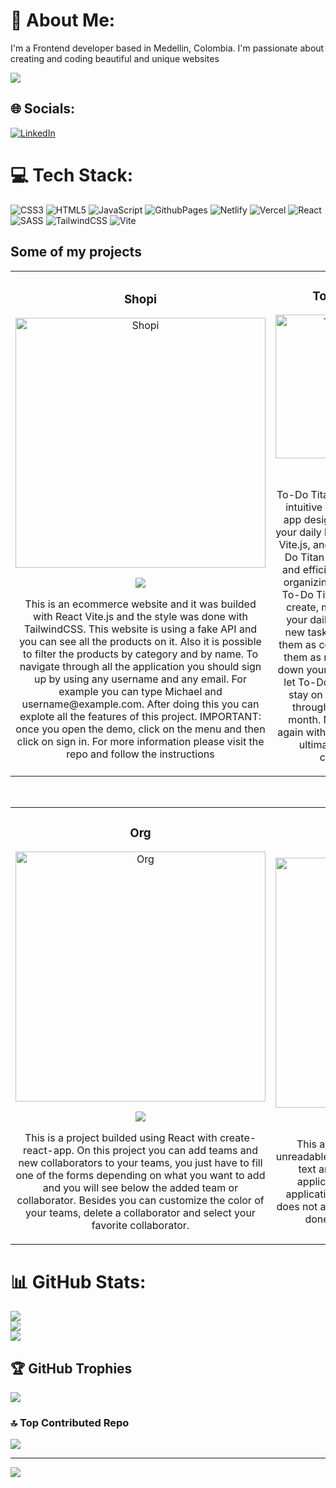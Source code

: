 # 💫 About Me:
I'm a Frontend developer based in Medellin, Colombia. I'm passionate about creating and coding beautiful and unique websites

<img src="https://gcdnb.pbrd.co/images/1WaAqIYmPePP.png?o=1">

## 🌐 Socials:
[![LinkedIn](https://img.shields.io/badge/LinkedIn-%230077B5.svg?logo=linkedin&logoColor=white)](https://www.linkedin.com/in/leonardo-salazar-serna/) 

# 💻 Tech Stack:
![CSS3](https://img.shields.io/badge/css3-%231572B6.svg?style=for-the-badge&logo=css3&logoColor=white) ![HTML5](https://img.shields.io/badge/html5-%23E34F26.svg?style=for-the-badge&logo=html5&logoColor=white) ![JavaScript](https://img.shields.io/badge/javascript-%23323330.svg?style=for-the-badge&logo=javascript&logoColor=%23F7DF1E) ![GithubPages](https://img.shields.io/badge/github%20pages-121013?style=for-the-badge&logo=github&logoColor=white) ![Netlify](https://img.shields.io/badge/netlify-%23000000.svg?style=for-the-badge&logo=netlify&logoColor=#00C7B7) ![Vercel](https://img.shields.io/badge/vercel-%23000000.svg?style=for-the-badge&logo=vercel&logoColor=white) ![React](https://img.shields.io/badge/react-%2320232a.svg?style=for-the-badge&logo=react&logoColor=%2361DAFB) ![SASS](https://img.shields.io/badge/SASS-hotpink.svg?style=for-the-badge&logo=SASS&logoColor=white) ![TailwindCSS](https://img.shields.io/badge/tailwindcss-%2338B2AC.svg?style=for-the-badge&logo=tailwind-css&logoColor=white) ![Vite](https://img.shields.io/badge/vite-%23646CFF.svg?style=for-the-badge&logo=vite&logoColor=white)

## Some of my projects
<div>
<table>
<tr>
<td width="50%">
<h3 align="center">Shopi</h3>
<div align="center">
<a href="https://developerleonardo.github.io/Shopi/" target="_blank"><img src="https://i.imgur.com/zMl7Sg6.png" width="400" alt="Shopi"></a>
<p><a href="https://github.com/developerleonardo/Shopi" target="_blank"><img src="https://img.shields.io/badge/logo-github-00F7FF%3Fgithub%3Dcode?style=plastic&logo=github&logoColor=black&label=Code&labelColor=white&color=%2300F7FF"></a></p>
<p>This is an ecommerce website and it was builded with React Vite.js and the style was done with TailwindCSS. This website is using a fake API and you can see all the products on it. Also it is possible to filter the products by category and by name. To navigate through all the application you should sign up by using any username and any email. For example you can type Michael and username@example.com. After doing this you can explote all the features of this project. IMPORTANT: once you open the demo, click on the menu and then click on sign in. For more information please visit the repo and follow the instructions</p>
</div>      
</td>

<td width="50%">
<h3 align="center">To-Do Titan</h3>
<div align="center">
<a href="https://developerleonardo.github.io/todo-titan/" target="_blank"><img src="https://gcdnb.pbrd.co/images/nb5aoquR4ra7.png?o=1" width="230" alt="To-Do Titan"></a>
<p><a href="https://github.com/developerleonardo/todo-titan" target="_blank"><img src="https://img.shields.io/badge/logo-github-00F7FF%3Fgithub%3Dcode?style=plastic&logo=github&logoColor=black&label=Code&labelColor=white&color=%2300F7FF"></a></p>
<p>To-Do Titan is a powerful and intuitive task management app designed to streamline your daily life. Built with React, Vite.js, and TailwindCSS, To-Do Titan offers a seamless and efficient experience for organizing your tasks. With To-Do Titan, you can easily create, manage, and track your daily to-do lists. Add new tasks with ease, mark them as completed, or delete them as needed. Simply jot down your daily itinerary, and let To-Do Titan ensure you stay on top of everything throughout the day and month. Never miss a task again with To-Do Titan—your ultimate productivity companion.</p>
</div>
  
</table>                                                                                 

<br>

<table>
<tr>  
<td width="50%">
<h3 align="center">Org</h3>
<div align="center">                                       
<a href="https://org-six-chi.vercel.app/" target="_blank"><img src="https://imgur.com/Wa723Ln.png" width="400" alt="Org"></a>
<br>
<p><a href="https://github.com/developerleonardo/org" target="_blank"><img src="https://img.shields.io/badge/logo-github-00F7FF%3Fgithub%3Dcode?style=plastic&logo=github&logoColor=black&label=Code&labelColor=white&color=%2300F7FF"></a></p>
</p>This is a project builded using React with create-react-app.
On this project you can add teams and new collaborators to your teams, you just have to fill one of the forms depending on what you want to add and you will see below the added team or collaborator. Besides you can customize the color of your teams, delete a collaborator and select your favorite collaborator.</p>
</div>   
</td>

<td width="50%">
<h3 align="center">Text encryptor</h3>
<div align="center">
<a href="https://developerleonardo.github.io/encriptador-de-texto/" target="_blank"><img src="https://gcdnb.pbrd.co/images/hjv8Er0iMZGZ.png?o=1" width="400" alt="Text Encryptor"></a>
<p><a href="https://github.com/developerleonardo/encriptador-de-texto" target="_blank"><img src="https://img.shields.io/badge/logo-github-00F7FF%3Fgithub%3Dcode?style=plastic&logo=github&logoColor=black&label=Code&labelColor=white&color=%2300F7FF"></a></p>
<p>This application can encrypt a text making it unreadable. You can send to someone the encrypted text and the other person can use the same application to read the secret message. The application only accepts lower case letters and it does not accept special characters. This project was done using javascript, CSS3 and HTML5</p>
</div>                                                                          
</td>
</table>                                                                                 
</div>

# 📊 GitHub Stats:
![](https://github-readme-stats.vercel.app/api?username=developerleonardo&theme=dark&hide_border=false&include_all_commits=true&count_private=true)<br/>
![](https://github-readme-streak-stats.herokuapp.com/?user=developerleonardo&theme=dark&hide_border=false)<br/>
![](https://github-readme-stats.vercel.app/api/top-langs/?username=developerleonardo&theme=dark&hide_border=false&include_all_commits=true&count_private=true&layout=compact)

## 🏆 GitHub Trophies
![](https://github-profile-trophy.vercel.app/?username=developerleonardo&theme=radical&no-frame=false&no-bg=true&margin-w=4)

### 🔝 Top Contributed Repo
![](https://github-contributor-stats.vercel.app/api?username=developerleonardo&limit=5&theme=dark&combine_all_yearly_contributions=true)

---
[![](https://visitcount.itsvg.in/api?id=developerleonardo&icon=0&color=0)](https://visitcount.itsvg.in)

<!-- Proudly created with GPRM ( https://gprm.itsvg.in ) -->
